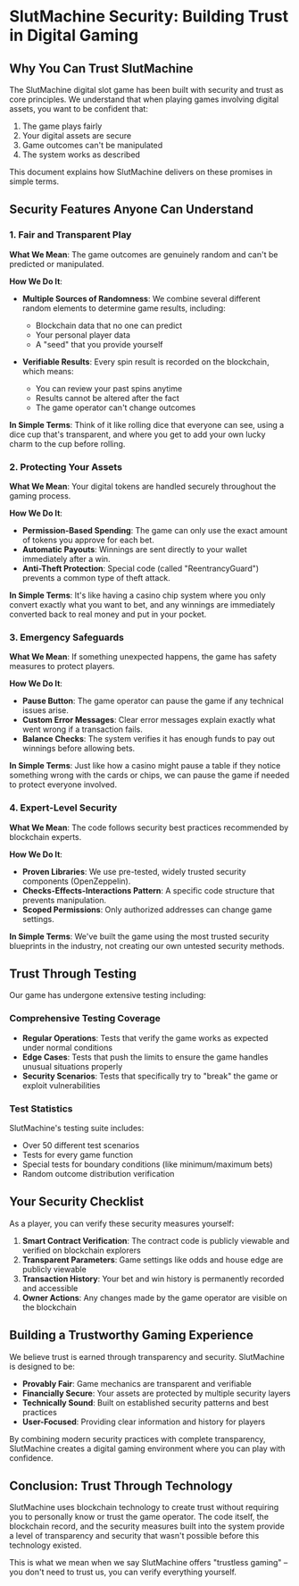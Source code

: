 # SlutMachine Security: Building Trust in Digital Gaming

## Why You Can Trust SlutMachine

The SlutMachine digital slot game has been built with security and trust as core principles. We understand that when playing games involving digital assets, you want to be confident that:

1. The game plays fairly
2. Your digital assets are secure
3. Game outcomes can't be manipulated
4. The system works as described

This document explains how SlutMachine delivers on these promises in simple terms.

## Security Features Anyone Can Understand

### 1. Fair and Transparent Play

**What We Mean**: The game outcomes are genuinely random and can't be predicted or manipulated.

**How We Do It**:
- **Multiple Sources of Randomness**: We combine several different random elements to determine game results, including:
  - Blockchain data that no one can predict
  - Your personal player data
  - A "seed" that you provide yourself
  
- **Verifiable Results**: Every spin result is recorded on the blockchain, which means:
  - You can review your past spins anytime
  - Results cannot be altered after the fact
  - The game operator can't change outcomes

**In Simple Terms**: Think of it like rolling dice that everyone can see, using a dice cup that's transparent, and where you get to add your own lucky charm to the cup before rolling.

### 2. Protecting Your Assets

**What We Mean**: Your digital tokens are handled securely throughout the gaming process.

**How We Do It**:
- **Permission-Based Spending**: The game can only use the exact amount of tokens you approve for each bet.
- **Automatic Payouts**: Winnings are sent directly to your wallet immediately after a win.
- **Anti-Theft Protection**: Special code (called "ReentrancyGuard") prevents a common type of theft attack.

**In Simple Terms**: It's like having a casino chip system where you only convert exactly what you want to bet, and any winnings are immediately converted back to real money and put in your pocket.

### 3. Emergency Safeguards

**What We Mean**: If something unexpected happens, the game has safety measures to protect players.

**How We Do It**:
- **Pause Button**: The game operator can pause the game if any technical issues arise.
- **Custom Error Messages**: Clear error messages explain exactly what went wrong if a transaction fails.
- **Balance Checks**: The system verifies it has enough funds to pay out winnings before allowing bets.

**In Simple Terms**: Just like how a casino might pause a table if they notice something wrong with the cards or chips, we can pause the game if needed to protect everyone involved.

### 4. Expert-Level Security

**What We Mean**: The code follows security best practices recommended by blockchain experts.

**How We Do It**:
- **Proven Libraries**: We use pre-tested, widely trusted security components (OpenZeppelin).
- **Checks-Effects-Interactions Pattern**: A specific code structure that prevents manipulation.
- **Scoped Permissions**: Only authorized addresses can change game settings.

**In Simple Terms**: We've built the game using the most trusted security blueprints in the industry, not creating our own untested security methods.

## Trust Through Testing

Our game has undergone extensive testing including:

### Comprehensive Testing Coverage

- **Regular Operations**: Tests that verify the game works as expected under normal conditions
- **Edge Cases**: Tests that push the limits to ensure the game handles unusual situations properly
- **Security Scenarios**: Tests that specifically try to "break" the game or exploit vulnerabilities

### Test Statistics

SlutMachine's testing suite includes:
- Over 50 different test scenarios
- Tests for every game function
- Special tests for boundary conditions (like minimum/maximum bets)
- Random outcome distribution verification

## Your Security Checklist

As a player, you can verify these security measures yourself:

1. **Smart Contract Verification**: The contract code is publicly viewable and verified on blockchain explorers
2. **Transparent Parameters**: Game settings like odds and house edge are publicly viewable
3. **Transaction History**: Your bet and win history is permanently recorded and accessible
4. **Owner Actions**: Any changes made by the game operator are visible on the blockchain

## Building a Trustworthy Gaming Experience

We believe trust is earned through transparency and security. SlutMachine is designed to be:

- **Provably Fair**: Game mechanics are transparent and verifiable
- **Financially Secure**: Your assets are protected by multiple security layers
- **Technically Sound**: Built on established security patterns and best practices
- **User-Focused**: Providing clear information and history for players

By combining modern security practices with complete transparency, SlutMachine creates a digital gaming environment where you can play with confidence.

## Conclusion: Trust Through Technology

SlutMachine uses blockchain technology to create trust without requiring you to personally know or trust the game operator. The code itself, the blockchain record, and the security measures built into the system provide a level of transparency and security that wasn't possible before this technology existed.

This is what we mean when we say SlutMachine offers "trustless gaming" – you don't need to trust us, you can verify everything yourself. 